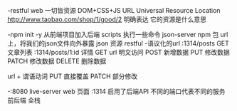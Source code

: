 -restful web 
  一切皆资源
  DOM+CSS+JS
  URL Universal Resource Location
  http://www.taobao.com/shop/1/good/2
  明确表达 它的资源是什么意思

-npm init -y 从前端项目加入后端
 scripts 执行一些命令
 json-server npm 包
 url 上，将我们的json文件向外暴露
 json 资源 restful
-语议化的url
 :1314/posts GET 文章列表
 :1314/posts/1:id 详情
 GET url 明文访问
 POST 新增数据
 PUT 修改数据
 PATCH 修改数据
 DELETE 删除数据

 url + 谓语动词
 PUT 直接覆盖
 PATCH 部分修改

-:8080 live-server web 页面
 :1314 启用了后端API
 不同的端口代表不同的服务
 前后端 全栈